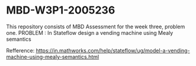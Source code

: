 # MBD-W3P1-2005236
This repository consists of MBD Assessment for the week three, problem one.
PROBLEM :
In Stateflow design a vending machine using Mealy semantics

Refference: https://in.mathworks.com/help/stateflow/ug/model-a-vending-machine-using-mealy-semantics.html
